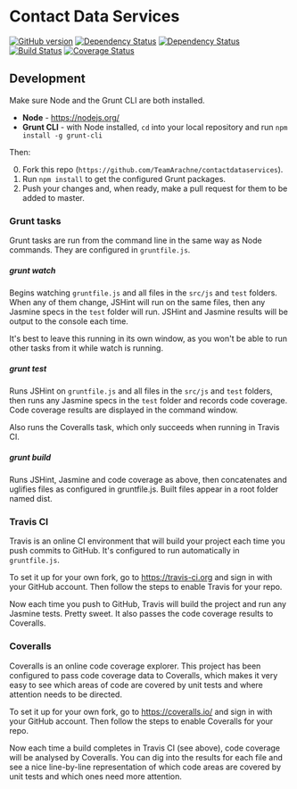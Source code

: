 # Contact Data Services

[![GitHub version](https://badge.fury.io/gh/AndyWhite87%2Fcontactdataservices.svg)](http://badge.fury.io/gh/AndyWhite87%2Fcontactdataservices)
[![Dependency Status](https://david-dm.org/AndyWhite87/contactdataservices.svg)](https://david-dm.org/AndyWhite87/contactdataservices)
[![Dependency Status](https://david-dm.org/AndyWhite87/contactdataservices/dev-status.svg)](https://david-dm.org/AndyWhite87/contactdataservices#info=devDependencies)
[![Build Status](https://travis-ci.org/AndyWhite87/contactdataservices.svg?branch=master)](https://travis-ci.org/AndyWhite87/contactdataservices)
[![Coverage Status](https://coveralls.io/repos/AndyWhite87/contactdataservices/badge.svg?branch=master&service=github)](https://coveralls.io/github/AndyWhite87/contactdataservices?branch=master)

## Development

Make sure Node and the Grunt CLI are both installed.

- **Node** - https://nodejs.org/
- **Grunt CLI** - with Node installed, `cd` into your local repository and run `npm install -g grunt-cli`

Then:

0. Fork this repo (`https://github.com/TeamArachne/contactdataservices`).
0. Run `npm install` to get the configured Grunt packages.
0. Push your changes and, when ready, make a pull request for them to be added to master.

### Grunt tasks

Grunt tasks are run from the command line in the same way as Node commands. They are configured in `gruntfile.js`.

##### grunt watch

Begins watching `gruntfile.js` and all files in the `src/js` and `test` folders. When any of them change, JSHint will run on the same files, then any Jasmine specs in the `test` folder will run. JSHint and Jasmine results will be output to the console each time.

It's best to leave this running in its own window, as you won't be able to run other tasks from it while watch is running.

##### grunt test

Runs JSHint on `gruntfile.js` and all files in the `src/js` and `test` folders, then runs any Jasmine specs in the `test` folder and records code coverage. Code coverage results are displayed in the command window.

Also runs the Coveralls task, which only succeeds when running in Travis CI.

##### grunt build

Runs JSHint, Jasmine and code coverage as above, then concatenates and uglifies files as configured in gruntfile.js. Built files appear in a root folder named dist.

### Travis CI

Travis is an online CI environment that will build your project each time you push commits to GitHub. It's configured to run automatically in `gruntfile.js`.

To set it up for your own fork, go to https://travis-ci.org and sign in with your GitHub account. Then follow the steps to enable Travis for your repo.

Now each time you push to GitHub, Travis will build the project and run any Jasmine tests. Pretty sweet. It also passes the code coverage results to Coveralls.

### Coveralls

Coveralls is an online code coverage explorer. This project has been configured to pass code coverage data to Coveralls, which makes it very easy to see which areas of code are covered by unit tests and where attention needs to be directed.

To set it up for your own fork, go to https://coveralls.io/ and sign in with your GitHub account. Then follow the steps to enable Coveralls for your repo.

Now each time a build completes in Travis CI (see above), code coverage will be analysed by Coveralls. You can dig into the results for each file and see a nice line-by-line representation of which code areas are covered by unit tests and which ones need more attention.
